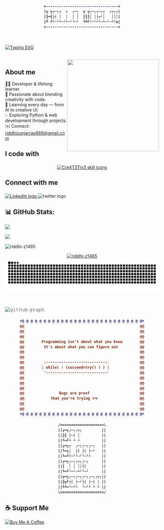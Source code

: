 <h4 align="center">
  
```diff
+---------------------------------+
|╦ ╦┌─┐┬  ┬  ┌─┐  ╦ ╦┌─┐┬─┐┬  ┌┬┐┬|
|╠═╣├┤ │  │  │ │  ║║║│ │├┬┘│   │││|
|╩ ╩└─┘┴─┘┴─┘└─┘  ╚╩╝└─┘┴└─┴─┘─┴┘o|
+---------------------------------+
```
</h4>


<img width=100% height=1px src="https://media3.giphy.com/media/v1.Y2lkPTc5MGI3NjExNmYxY2VlNHF2NDk2OTd6cTRlMTIwbmxrMTJvc3YwNnFobTR0ZGtueCZlcD12MV9pbnRlcm5hbF9naWZfYnlfaWQmY3Q9Zw/EC1gl2A5oplKMAorkT/giphy.gif">


<a href="https://git.io/typing-svg"><img src="https://readme-typing-svg.herokuapp.com?font=fira+code&size=29&pause=1000&color=C77DFF&background=FFFFFF00&center=true&width=700&height=60&lines=Hi+there!+I'm+Riddhi+Zunjarrao;+A+Passionate+Developer+and+Tech+Explorer" alt="Typing SVG" /></a>

<img width=100% height=1px src="https://media3.giphy.com/media/v1.Y2lkPTc5MGI3NjExNmYxY2VlNHF2NDk2OTd6cTRlMTIwbmxrMTJvc3YwNnFobTR0ZGtueCZlcD12MV9pbnRlcm5hbF9naWZfYnlfaWQmY3Q9Zw/EC1gl2A5oplKMAorkT/giphy.gif">




<img align="right" height="300" width="300" src="https://github.com/user-attachments/assets/1c36f49c-b1e0-47b6-b70f-13d9396b12c7"  />

<h2 align="left">About me</h2>



👨‍💻 Developer & lifelong learner. <br>
🧪 Passionate about blending creativity with code. <br>
🌱 Learning every day — from AI to creative UI. <br>
💡 Exploring Python & web development through projects. <br>
✉️ Connect: <a href="mailto:riddhizunjarrao669@gmail.com">riddhizunjarrao669@gmail.com</a>


###


<h2 align="left">I code with</h2>

###

<p align="center">
  <a href="https://skillicons.dev">
    <img src="https://skillicons.dev/icons?i=py,cpp,html,css,js,tailwind,figma,gcp,mongodb,opencv,pytorch,github,gitlab,git,vscode,mysql" alt="Cre4T3Tiv3 skill icons" />
  </a>
</p>


###


<h2 align="left">Connect with me</h2>

###

<div align="left">
 <a href="https://www.linkedin.com/in/riddhi-zunjarrao-03916931a/" target="_blank">
  <img src="https://raw.githubusercontent.com/maurodesouza/profile-readme-generator/master/src/assets/icons/social/linkedin/default.svg" 
       width="52" 
       height="40" 
       alt="LinkedIn logo">
</a>
  <img src="https://raw.githubusercontent.com/maurodesouza/profile-readme-generator/master/src/assets/icons/social/twitter/default.svg" width="52" height="40" alt="twitter logo"  />
</div>


###

<h2 align="left">📊 GitHub Stats:</h2>


<p align="center" >
   
  <img align="center" height="595px" 
       src="https://github-readme-stats.vercel.app/api?username=riddhi-z1465&amp;show_icons=true&amp;hide_border=false&amp;title_color=A287F4&amp;icon_color=FFC5D9&amp;text_color=4B4B4B&amp;bg_color=FDFCFB,E2D1C3&amp;count_private=true&amp;include_all_commits=true" />

  <img align="center" height="595px" 
       src="https://github-readme-stats.vercel.app/api/top-langs/?username=riddhi-z1465&amp;text_color=4B4B4B&amp;bg_color=FDFCFB,E2D1C3&amp;title_color=A287F4&amp;langs_count=15&amp;layout=compact&amp;hide_border=false" />
</p>


<img align="center" src="https://github-readme-streak-stats.herokuapp.com/?user=riddhi-z1465&" alt="riddhi-z1465" />

<p align="center">
<a href="https://github.com/ryo-ma/github-profile-trophy"><img src="https://github-profile-trophy.vercel.app/?username=riddhi-z1465" alt="riddhi-z1465" /></a>



  <img src="https://raw.githubusercontent.com/riddhi-z1465/riddhi-z1465/output/snake.svg" alt="Snake animation" />
</p>
</details>
<br/>

![𝚐𝚒𝚝𝚑𝚞𝚋 𝚐𝚛𝚊𝚙𝚑](https://github-readme-activity-graph.vercel.app/graph?username=riddhi-z1465&theme=react-dark&hide_border=true&area=true)




<h4 align="center">
  
```diff
+@ @ @ @ @ @ @ @ @ @ @ @ @ @ @ @ @ @ @ @ @ @ @ @ @ @ @ @+
@@                                                     @@
@@                                                     @@
@@                                                     @@
@@        Programming isn't about what you know        @@
@@         It's about what you can figure out          @@
@@                                                     @@
@@                                                     @@
@@         .----------------------------.              @@
@@        | while( ! (succeed=try() ) ) |              @@
@@         '----------------------------'              @@
@@                                                     @@
@@                                                     @@
@@                                                     @@
@@                Bugs are proof                       @@
@@            that you're trying ✨✨                   @@
@@                                                     @@
@@                                                     @@
+@ @ @ @ @ @ @ @ @ @ @ @ @ @ @ @ @ @ @ @ @ @ @ @ @ @ @ @+
```

</h4>  

<h4 align="center">
  
```diff
/====================\
||╔═╗┌─┐┌┬┐         ||
||║╣ ├─┤ │          ||
||╚═╝┴ ┴ ┴          ||
||╔═╗┬  ┌─┐┌─┐┌─┐   ||
||╚═╗│  ├┤ ├┤ ├─┘   ||
||╚═╝┴─┘└─┘└─┘┴     ||
||╔═╗┌─┐┌┬┐┌─┐      ||
||║  │ │ ││├┤       ||
||╚═╝└─┘─┴┘└─┘      ||
||╦═╗┌─┐┌─┐┌─┐┌─┐┌┬┐||
||╠╦╝├┤ ├─┘├┤ ├─┤ │ ||
||╩╚═└─┘┴  └─┘┴ ┴ ┴ ||
\====================/
```

</h4>



## ☕ Support Me

<a href="https://www.buymeacoffee.com/Riddhi.1465Z" target="_blank"><img src="https://cdn.buymeacoffee.com/buttons/v2/default-yellow.png" alt="Buy Me A Coffee" style="height: 60px !important;width: 217px !important;" ></a>
